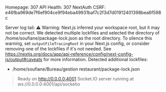 Homepage: 307
API Health: 307
NextAuth CSRF: e46fba969de7f6ef904ce9f94eba49931baf7c2f3d7d01912401398bea6f598c

Server log tail:
 ⚠ Warning: Next.js inferred your workspace root, but it may not be correct.
 We detected multiple lockfiles and selected the directory of /home/soufiane/package-lock.json as the root directory.
 To silence this warning, set `outputFileTracingRoot` in your Next.js config, or consider removing one of the lockfiles if it's not needed.
   See https://nextjs.org/docs/app/api-reference/config/next-config-js/output#caveats for more information.
 Detected additional lockfiles: 
   * /home/soufiane/Bureau/gestion restaurant/package-lock.json

> Ready on http://0.0.0.0:4001
> Socket.IO server running at ws://0.0.0.0:4001/api/socketio
